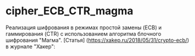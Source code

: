 # cipher_ECB_CTR_magma
Реализация шифрования в режимах простой замены (ECB) и гаммирования (CTR) с использованием алгоритма блочного шифрования "Магма".
[Статья] (https://xakep.ru/2018/05/31/crypto-ecb/) в журнале "Хакер": 
